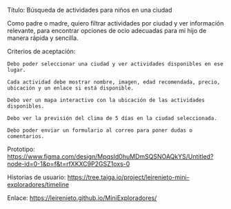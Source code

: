 Título: Búsqueda de actividades para niños en una ciudad

Como padre o madre,
quiero filtrar actividades por ciudad y ver información relevante,
para encontrar opciones de ocio adecuadas para mi hijo de manera rápida y sencilla.

Criterios de aceptación:

    Debo poder seleccionar una ciudad y ver actividades disponibles en ese lugar.

    Cada actividad debe mostrar nombre, imagen, edad recomendada, precio, ubicación y un enlace si está disponible.
  
    Debo ver un mapa interactivo con la ubicación de las actividades disponibles.

    Debo ver la previsión del clima de 5 días en la ciudad seleccionada.

    Debo poder enviar un formulario al correo para poner dudas o comentarios.


Prototipo: https://www.figma.com/design/MpqsId0huMDmSQSNOAQkYS/Untitled?node-id=0-1&p=f&t=rfXKXC9P2GSZ1oxs-0

Historias de usuario: https://tree.taiga.io/project/leirenieto-mini-exploradores/timeline

Enlace: https://leirenieto.github.io/MiniExploradores/




    